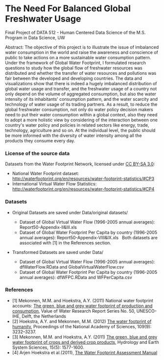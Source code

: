 # The Need For Balanced Global Freshwater Usage
Final Project of DATA 512 - Human Centered Data Science of the M.S. Program in Data Science, UW

Abstract:
The objective of this project is to illustrate the issue of imbalanced water consumption in the world and raise the awareness and conscience of public to take actions on a more sustainable water consumption pattern. Under the framework of Global Water Footprint, I formulated research questions to study how the global flow of freshwater resources was distributed and whether the transfer of water resources and pollutions was fair between the developed and developing countries. The data and visualizations show that there is indeed a hugely imbalanced distribution of global water usage and transfer, and the freshwater usage of a country not only depend on the volume of aggregated consumption, but also the water intensity of its inhabitants' consumption pattern, and the water scarcity and technology of water usage of its trading partners. As a result, to reduce the global freshwater consumption, not only do water policy decision makers need to put their water consumption within a global context, also they need to adopt a more holistic view by considering of the interaction between one country's water policy and policies in related sectors like energy, trade, technology, agriculture and so on. At the individual level, the public should be more informed with the diversity of water intensity among all the products they consume every day.

### License of the source data

Datasets from the Water Footprint Network, licensed under [CC BY-SA 3.0](https://creativecommons.org/licenses/by-sa/3.0/): 

* National Water Footprint dataset: http://waterfootprint.org/en/resources/water-footprint-statistics/#CP3
* International Virtual Water Flow Statistics: http://waterfootprint.org/en/resources/water-footprint-statistics/#CP4


### Datasets

* Original Datasets are saved under Data/original datasets/
  - Dataset of Global Virtual Water Flow (1996-2005 annual averages): Report50-Appendix-II&III.xls
  - Dataset of Global Water Footprint Per Capita by country (1996-2005 annual averages): Report50-Appendix-VIII&IX.xls
  
  Both datasets are associated with [1] in the References section.

* Transformed Datasets are saved under Data/
  - Dataset of Global Virtual Water Flow (1996-2005 annual averages): dfWaterFlow.RData and GlobalVirtualWaterFlow.csv
  - Dataset of Global Water Footprint Per Capita by country (1996-2005 annual averages): dfWFPC.RData and WFPerCapita.csv

###  References

* [1] Mekonnen, M.M. and Hoekstra, A.Y. (2011) National water footprint accounts: [The green, blue and grey water footprint of production and consumption](http://www.waterfootprint.org/Reports/Report50-NationalWaterFootprints-Vol1.pdf), Value of Water Research Report Series No. 50, UNESCO-IHE, Delft, the Netherlands
* [2] Hoekstra, A.Y. and Mekonnen, M.M. (2012) [The water footprint of humanity](http://waterfootprint.org/media/downloads/Hoekstra-Mekonnen-2012-WaterFootprint-of-Humanity.pdf), Proceedings of the National Academy of Sciences, 109(9): 3232–3237.
* [3] Mekonnen, M.M. and Hoekstra, A.Y. (2011) [The green, blue and grey water footprint of crops and derived crop products](http://waterfootprint.org/media/downloads/Mekonnen-Hoekstra-2011-WaterFootprintCrops.pdf), Hydrology and Earth System Sciences, 15(5): 1577-1600.
* [4] Arjen Hoekstra et al.(2011), [The Water Footprint Assessment Manual](http://waterfootprint.org/media/downloads/TheWaterFootprintAssessmentManual_2.pdf)

